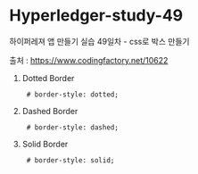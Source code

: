 # Hyperledger-study-49

하이퍼레져 앱 만들기 실습 49일차 - css로 박스 만들기

출처 : https://www.codingfactory.net/10622

1. Dotted Border

        # border-style: dotted;

2. Dashed Border

        # border-style: dashed;

3. Solid Border

        # border-style: solid;




